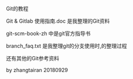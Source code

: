 Git的教程

Git & Gitlab 使用指南.doc 是我整理的Git资料

git-scm-book-zh 中是git官方指导书

branch_faq.txt 是我整理git的分支使用时,的整理过程

还有其他的Git参考资料

by zhangtairan 20180929
